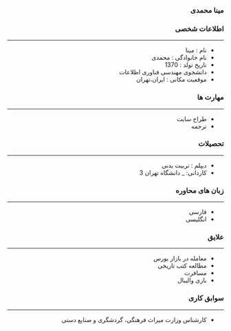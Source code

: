 <style type="text/css">
body{
 direction:rtl;
}
</style>
### مینا محمدی
### اطلاعات شخصی

---
+ نام : مینا
+ نام خانوادگی : محمدی
+ تاریخ تولد : 1370
+ دانشجوی مهندسی فناوری اطلاعات 
+ موقعیت مکانی : ایران،تهران


### مهارت ها

---
+ طراح سایت 
+ ترجمه

### تحصیلات

---
+ دیپلم : تربیت بدنی
+ کاردانی: 
_ دانشگاه تهران 3 

### زبان های محاوره

---
+ فارسی
+ انگلیسی

### علایق

---
+ معامله در بازار بورس  
+ مطالعه کتب تاریخی
+ مسافرت
+ بازی والیبال

### سوابق کاری

---
+ کارشناس وزارت میراث فرهنگی، گردشگری و صنایع دستی



